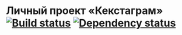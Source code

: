# Личный проект «Кекстаграм» [![Build status][travis-image]][travis-url] [![Dependency status][dependency-image]][dependency-url]


[travis-image]: https://travis-ci.org/htmlacademy-javascript/138404-kekstagram.svg?branch=master
[travis-url]: https://travis-ci.org/htmlacademy-javascript/138404-kekstagram
[dependency-image]: https://david-dm.org/htmlacademy-javascript/138404-kekstagram.svg?style=flat-square
[dependency-url]: https://david-dm.org/htmlacademy-javascript/138404-kekstagram
